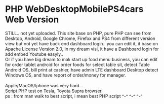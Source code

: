 # PHP WebDesktopMobilePS4cars Web Version
STILL.. not yet uploaded. This site base on PHP, pure PHP can see from Desktop, Android, Google Chrome, Firefox and PS4 from different version view but not yet have back end dashboard login.. you can edit it, it base on Apache License Version 2.0, in my dream visi, it have a Dashboard login for add embed Youtube easyly..
<br />Or if you have big dream to mak start up food menu business, you can edit for order tablet android for order foods for select table sit, detect Table Android OS, bill print at cashier, have admin LTE dashboard Desktop detect Windows OS, and have report of order/money for manager.
<br /><br />Apple/MacOS/Iphone was very hard...<br />
Script PHP test on Tesla, Toyota Supra browser.<br />
ps : from man walk to best script, i mean best PHP script ^-^ ^-^ ^-^
